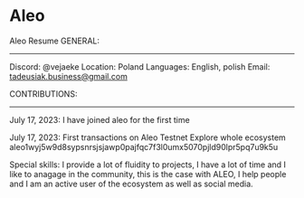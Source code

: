 # Aleo
Aleo Resume
GENERAL:
________________________________________________________________________________________________________________________________________________________________________________________________________________________________________________________________________________________

Discord: @vejaeke
Location: Poland
Languages: English, polish 
Email: tadeusiak.business@gmail.com


CONTRIBUTIONS:
________________________________________________________________________________________________________________________________________________________________________________________________________________________________________________________________________________________

July 17, 2023: I have joined aleo for the first time 

July 17, 2023: First transactions on Aleo Testnet Explore whole ecosystem 
aleo1wyj5w9d8sypsnrsjsjawp0pajfqc7f3l0umx5070pjld90lpr5pq7u9k5u

Special skills:
I provide a lot of fluidity to projects, I have a lot of time and I like to anagage in the community, this is the case with ALEO, I help people and I am an active user of the ecosystem as well as social media.
